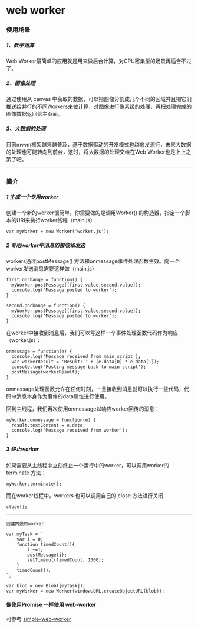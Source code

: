 # web worker

### 使用场景
##### 1、数学运算
Web Worker最简单的应用就是用来做后台计算，对CPU密集型的场景再适合不过了。
##### 2、图像处理
通过使用从 canvas 中获取的数据，可以把图像分割成几个不同的区域并且把它们推送给并行的不同Workers来做计算，对图像进行像素级的处理，再把处理完成的图像数据返回给主页面。
##### 3、大数据的处理
目前mvvm框架越来越普及，基于数据驱动的开发模式也越愈发流行，未来大数据的处理也可能转向到前台，这时，将大数据的处理交给在Web Worker也是上上之策了吧。

----

### 简介

##### 1 生成一个专用worker
创建一个新的worker很简单。你需要做的是调用Worker() 的构造器，指定一个脚本的URI来执行worker线程（main.js）：
```
var myWorker = new Worker('worker.js');

```
##### 2 专用worker中消息的接收和发送
workers通过postMessage() 方法和onmessage事件处理函数生效。向一个worker发送消息需要这样做（main.js）
```
first.onchange = function() {
  myWorker.postMessage([first.value,second.value]);
  console.log('Message posted to worker');
}

second.onchange = function() {
  myWorker.postMessage([first.value,second.value]);
  console.log('Message posted to worker');
}
```
在worker中接收到消息后，我们可以写这样一个事件处理函数代码作为响应（worker.js）：
```
onmessage = function(e) {
  console.log('Message received from main script');
  var workerResult = 'Result: ' + (e.data[0] * e.data[1]);
  console.log('Posting message back to main script');
  postMessage(workerResult);
}
```
onmessage处理函数允许在任何时刻，一旦接收到消息就可以执行一些代码，代码中消息本身作为事件的data属性进行使用。

回到主线程，我们再次使用onmessage以响应worker回传的消息：
```
myWorker.onmessage = function(e) {
  result.textContent = e.data;
  console.log('Message received from worker');
}
```

##### 3 终止worker
如果需要从主线程中立刻终止一个运行中的worker，可以调用worker的terminate 方法：
```
myWorker.terminate();
```
而在worker线程中，workers 也可以调用自己的 close  方法进行关闭：
```
close();
```
---

```
创建内嵌的worker

var myTask = `
    var i = 0;
    function timedCount(){
        i +=1;
        postMessage(i);
        setTimeout(timedCount, 1000);
    }
    timedCount();
`;

var blob = new Blob([myTask]);
var myWorker = new Worker(window.URL.createObjectURL(blob));
```

#### 像使用Promise 一样使用 web-worker 

可参考  [simple-web-worker](https://github.com/israelss/simple-web-worker/tree/master/src)



